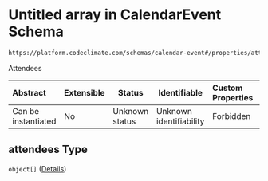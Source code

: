 # Untitled array in CalendarEvent Schema

```txt
https://platform.codeclimate.com/schemas/calendar-event#/properties/attendees
```

Attendees


| Abstract            | Extensible | Status         | Identifiable            | Custom Properties | Additional Properties | Access Restrictions | Defined In                                                                                         |
| :------------------ | ---------- | -------------- | ----------------------- | :---------------- | --------------------- | ------------------- | -------------------------------------------------------------------------------------------------- |
| Can be instantiated | No         | Unknown status | Unknown identifiability | Forbidden         | Allowed               | none                | [CalendarEvent.schema.json\*](../../spec/schemas/CalendarEvent.schema.json "open original schema") |

## attendees Type

`object[]` ([Details](calendarevent-properties-attendees-items.md))
